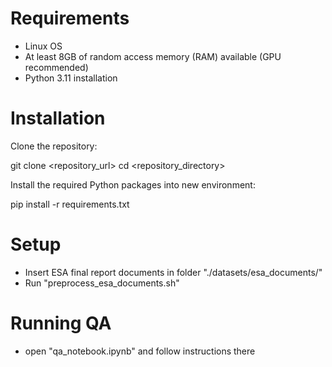 
# Requirements 

- Linux OS
- At least 8GB of random access memory (RAM) available (GPU recommended)
- Python 3.11 installation 

# Installation

Clone the repository:

git clone <repository_url>
cd <repository_directory>

Install the required Python packages into new environment:

pip install -r requirements.txt

# Setup

- Insert ESA final report documents in folder "./datasets/esa_documents/"
- Run "preprocess_esa_documents.sh" 

# Running QA 

- open "qa_notebook.ipynb" and follow instructions there